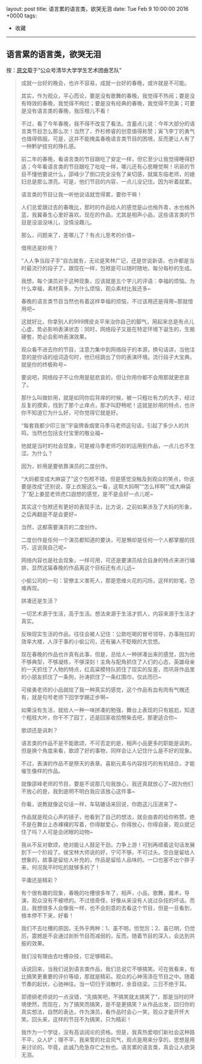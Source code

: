 layout: post
title: 语言累的语言类，欲哭无泪
date: Tue Feb 9 10:00:00 2016 +0000
tags:
- 收藏
---
## 语言累的语言类，欲哭无泪

按：[原文](http://mp.weixin.qq.com/s?__biz=MzA3ODAwMTgyNA==&mid=409150772&idx=1&sn=8260c1b2d81acfb51714d6559bfed637&scene=2&srcid=0208d8OCiLdnjFQdBG4tvr9P&from=timeline&isappinstalled=0#wechat_redirect)载于“公众号清华大学学生艺术团曲艺队”

> 成就一台好的晚会，也许不容易，成就一台好的春晚，或许就是不可能。
>
> 其实，作为观众，平心而论，要是没有歌舞的春晚，我觉得不热闹；要是没有特效的春晚，我觉得不绚烂；要是没有经典的春晚，我觉得不完美；可要是没有语言类的春晚，我压根儿不看！
>
> 不过，看了今年春晚，我不得不改变了看法。含蓄点儿说：今年大部分的语言类节目怎么那么次！当然了，乔杉修睿的创意值得称赞；寅飞李丁的勇气也值得佩服。可是，这并不能掩盖春晚语言类节目的困境，反而更让人有了一种黔驴技穷的挣扎感。
>
> 前二年的春晚，看语言类的节目跟吃了安定一样，但它至少让我觉得睡得舒适；今年看语言类的节目跟吃了吡啶一样，哪儿还有心思睡觉啊！巩哥的节目不懂他要说什么，邵峰少了倒口完全没有了亲切感，就属东临老师，的媳妇总是那么漂亮。可是，他们节目的内容，一点儿没记住。因为听着就累。
>
> 语言类的节目让我一听他说话就觉得累，要你干嘛！
>
> 人们总爱跟过去的春晚比，那时的作品给人的感觉是山也格外青，水也格外蓝，我冀春生心里好喜欢。现在的作品，尤其是相声小品，这些语言类的节目是没滋没味儿，没情没趣儿。
>
> 那么，问题来了，差哪儿了？有点儿思考的价值~
>
> 借用还是妙用？
>
> “人人争当段子手”自古就有，无论是笑林广记，还是世说新语，也许都是当时最流行的段子了。跟现在一样，包袱是可以随时随地，每分每秒的生成。
>
> 我想，每个演员对于这种现象，应该就是五个字儿的评语：幸福的烦恼。为什么幸福，素材真多，为什么烦恼，观众素材比我还多~
>
> 春晚的语言类节目当然也有着这样幸福的烦恼，不过该用还是得用~那就借用吧~
>
> 这就好比，你拿别人的999牌皮炎平来治你自己的脚气，用起来总是有点儿心虚，势必影响表演状态：同时，网络段子又是在特定环境下诞生的，生搬硬套，势必会影响表演效果。
>
> 观众看不进去你的节目，注意力集中到网络段子的本源，换句话讲，当他注意的是你话的组词造句时，他已经跳出了你的表演环境。流行段子大宝典，就是你的终极称号~
>
> 要说吧，网络段子不让你用是挺悲哀的，但让你用你都不会用那就更悲哀了。
>
> 那什么叫做妙用，就是如同你后背痒的时候，被一只粗壮有力的大手，经过反复的摸索，找到了那个止痒点，那才叫舒畅呢！这就是妙用的特点，也许你不知道它为什么好，可你觉得它就是好。
>
> “每套我都少印三张”宇宙牌香烟里马季马老师这句话，引起了多少人的共鸣，当然也包括支付宝里的敬业福~
>
> 他就是当时的社会现象，可是被马季老师巧妙的运用到作品，一点儿也不生涩。为什么？
>
> 因为，妙用是要依靠演员的二度创作。
>
> “大妈都变成大麻袋了”这个包袱不错，但是感觉没触及到观众的笑点，你说要是改成“还别说，穿上衣服这么一看，这帮大妈啊”“怎么样啊”“成大麻袋了”配上姜昆老师虎口遐想的感觉，是不是会好一点儿呢~
>
> 其实这个包袱还有更好的表现手法，比方说，之前如果涉及了大妈的形象，之后再翻是不是会更好~
>
> 当然，这都需要演员的二度创作。
>
> 二度创作是任何一个演员都知道的要诀，可是懒却是任何一个人都掌握的技巧，这说我自己呢~
>
> 网络内容也是社会现象，一样可用，可还是要演员结合自身的特点来进行编排，显然这届春晚的作品离这个目标还有点儿远~
>
> 小偷公司的一句：官僚主义害死人，那是思维火花的闪烁，这样的妙笔，恐难再现。
>
> 拼凑还是生活？
>
> 一切艺术源于生活，高于生活。想法来源于生活才抓人，内容来源于生活才真实。
>
> 反映现实生活的作品，往往会被人记住：公款吃喝的冒号领导，办事拖拉的效率大楼，人浮于事的小偷公司，还有骗人不眨眼的大忽悠。
>
> 现在春晚的作品也许真有此事，但是，总给人一种拼凑出来的感觉，因为他不够典型，不够凝练，不够深刻！主角与配角抓住了人们的心态，英雄母亲的一天抓住了人物的特点，红高粱模特队抓住了现实的反差，而巩哥作品里的小朋友抓住了一条狗，孙涛抓住了一条红围巾，仅此而已~
>
> 可侯勇老师的小品就给了我一种真实的感觉，这个作品有血有肉有气魄还有，就是句号老师下回学学踢正步啊~
>
> 如果没有生活，就给人一种一味拼凑的勉强，舞台上表现的只有尴尬，知道个粗枝大叶，你干不了园丁，还是回家收拾劈柴去吧，那更适合你~
>
> 歌颂还是讽刺？
>
> 语言类的作品不是不能歌颂，不可否定的是，相声小品更多的职能是讽刺，但是换个角度来看，歌颂了好的事物，同样会让人记住什么是不好的现象。
>
> 不过，表演的作品不是祭天的表章。喜剧元素与内容技巧的有机结合，才能催生像样的作品。
>
> 就像邵峰老师的节目，要是不说那几句我放心，我还真就放心了~因为他们不放心的是，我到底明不明白我应该放心这件事~
>
> 你看，说教就像这句话一样，车轱辘话来回说，你跑这儿压道来了~
>
> 作品就是观众心声的镜子，他看到了自己的想法，就会由衷的给你称赞。绝不是在舞台上赤裸裸的写着，你得献爱心，你得放心，你得自豪，观众就记住了吗？人可是会闭眼的动物~
>
> 我从不反对歌颂，绝对能让人鼓足干劲，力争上游！可别再顺着这句话发展到下一个阶段了。侯宝林大师说的好，宁可不够，不可过头。空白是留给人想象的，故事是留给人补充的，作品是留给人品味的。一口也塞不出个胖子来，何况我平时吃的就够多的了！
>
> 平庸还是精彩？
>
> 有个很有趣的现象，春晚的吐槽很多年了，相声，小品，歌舞，魔术，导演，观众没有不被喷的。不过很奇怪，好像从来没有人说过杂技的坏话。而且，我想很多人会像我一样，也不会刻意的去看这个节目，但是一旦看到，根本停不下来，好看！
>
> 我们不去吐槽的原因，无外乎两种：1、虽不明，但觉厉；2、虽已明，仍觉厉。震撼是不会通过剖析节目而减弱的，反而，随着节目的深入，会达到共振的效果。
>
> 我们没有理由去吐槽杂技，它足够精彩。
>
> 话说回来，当我们说到语言类作品，我们总说它不够搞笑。可在我看来，有比搞笑更重要的评价等级，那就是精彩。观众的心神荡涤在节目之中。随着节奏的起伏，心驰神往。当一切归于消散时，余音绕梁，三日不绝于耳。
>
> 郭德纲老师说的一点没错，“先搞笑吧，不搞笑就太搞笑了”，那是当时的环境使然，而现在，为了搞笑而搞笑，是不是更搞笑？从作品出发，回归你的真实想法，自然的表达，作为演员，看作品时会心一笑，观众才能开怀大笑。回头来，这样的节目不为搞笑，只为精彩！
>
> 我作为一个学徒，没有高谈阔论的资格。但是，我真热爱咱们新社会这种路不平，众人铲；理不平，我来管的社会风气，观点是用来分享的，思想是用来讨论的。毕竟，此诚乃危急存亡之秋也。语言累的语言类，真会让人欲哭无泪。
